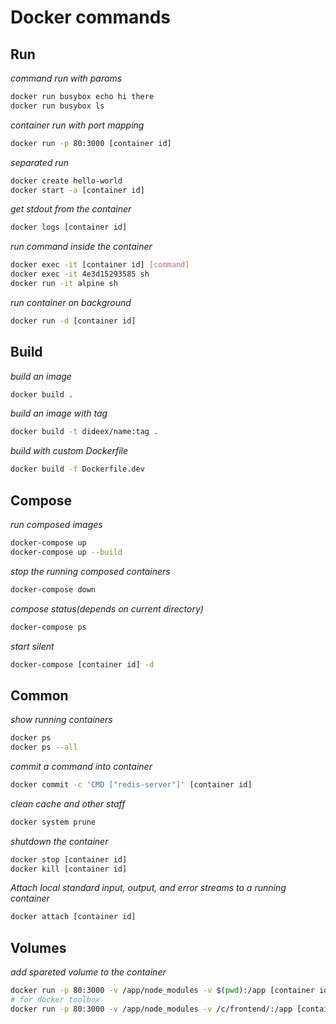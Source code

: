 # Docker commands

## Run
_command run with params_
```bash
docker run busybox echo hi there
docker run busybox ls
```

_container run with port mapping_
```bash
docker run -p 80:3000 [container id]
```

_separated run_
```bash
docker create hello-world
docker start -a [container id]
```

_get stdout from the container_
```bash
docker logs [container id]
```

_run command inside the container_
```bash
docker exec -it [container id] [command]
docker exec -it 4e3d15293585 sh
docker run -it alpine sh
```

_run container on background_
```bash
docker run -d [container id]
```

## Build
_build an image_
```bash
docker build .
```

_build an image with tag_
```bash
docker build -t dideex/name:tag .
```

_build with custom Dockerfile_
```bash
docker build -f Dockerfile.dev
```


## Compose

_run composed images_
```bash
docker-compose up
docker-compose up --build
```

_stop the running composed containers_
```bash
docker-compose down
```

_compose status(depends on current directory)_
```bash
docker-compose ps
```

_start silent_
```bash
docker-compose [container id] -d
```

## Common
_show running containers_
```bash
docker ps
docker ps --all
```

_commit a command into container_
```bash
docker commit -c 'CMD ["redis-server"]' [container id]
```

_clean cache and other staff_
```bash
docker system prune
```

_shutdown the container_
```bash
docker stop [container id]
docker kill [container id]
```

_Attach local standard input, output, and error streams to a running container_
```bash
docker attach [container id]
```

## Volumes

_add spareted volume to the container_
```bash
docker run -p 80:3000 -v /app/node_modules -v $(pwd):/app [container id]
# for docker toolbox
docker run -p 80:3000 -v /app/node_modules -v /c/frontend/:/app [container id]
```